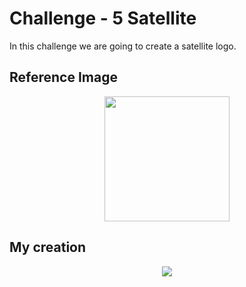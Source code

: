 # Challenge - 5 Satellite

In this challenge we are going to create a satellite logo. 
## Reference Image
<p text align="center"><Img src="https://user-images.githubusercontent.com/54719422/95419101-83eb3780-0956-11eb-930d-df8da97d8c41.png" height=200></p>

## My creation 

<p text align="center"><Img src="https://user-images.githubusercontent.com/54719422/95457933-258e7b00-098f-11eb-9060-47460d6c83c4.png"></p>
